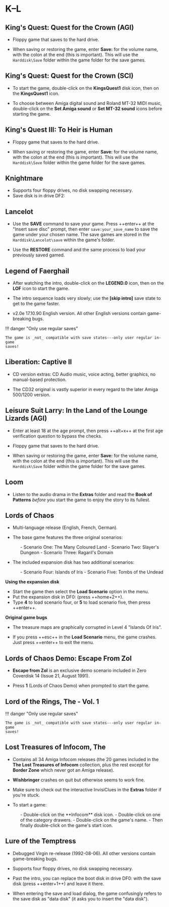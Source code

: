 # K–L

## King's Quest: Quest for the Crown (AGI)

- Floppy game that saves to the hard drive.

- When saving or restoring the game, enter **Save:** for the volume name, with
  the colon at the end (this is important). This will use the `Harddisk\Save`
  folder within the game folder for the save games.


## King's Quest: Quest for the Crown (SCI)

- To start the game, double-click on the **KingsQuest1** disk icon, then on
  the **KingsQuest1** icon.

- To choose between Amiga digital sound and Roland MT-32 MIDI music,
  double-click on the **Set Amiga sound** or **Set MT-32 sound** icons
  before starting the game.


## King's Quest III: To Heir is Human

- Floppy game that saves to the hard drive.

- When saving or restoring the game, enter **Save:** for the volume name, with
  the colon at the end (this is important). This will use the `Harddisk\Save`
  folder within the game folder for the save games.


## Knightmare

- Supports four floppy drives, no disk swapping necessary.
- Save disk is in drive DF2:


## Lancelot

- Use the **SAVE** command to save your game. Press ++enter++ at the
  "Insert save disc" prompt, then enter `save:your_save_name` to save the
  game under your chosen name. The save games are stored in the
  `Harddisk\Lancelot\save` within the game's folder.

- Use the **RESTORE** command and the same process to load your previously
  saved gamed.


## Legend of Faerghail

- After watching the intro, double-click on the **LEGEND.0** icon, then on the
  **LOF** icon to start the game.

- The intro sequence loads very slowly; use the **[skip intro]** save state to
  get to the game faster.

- v2.0e 17.10.90 English version. All other English versions contain
  game-breaking bugs.

!!! danger "Only use regular saves"

    The game is _not_ compatible with save states---only user regular in-game
    saves!


## Liberation: Captive II

- CD version extras: CD Audio music, voice acting, better graphics, no
  manual-based protection.

- The CD32 original is vastly superior in every regard to the later Amiga
  500/1200 version.


## Leisure Suit Larry: In the Land of the Lounge Lizards (AGI)

- Enter at least 18 at the age prompt, then press ++alt+x++ at the first age
  verification question to bypass the checks.

- Floppy game that saves to the hard drive.

- When saving or restoring the game, enter **Save:** for the volume name, with
  the colon at the end (this is important). This will use the `Harddisk\Save`
  folder within the game folder for the save games.


## Loom

- Listen to the audio drama in the **Extras** folder and read the **Book of
  Patterns** _before_ you start the game to enjoy the story to its fullest.


## Lords of Chaos

- Multi-language release (English, French, German).

- The base game features the three original scenarios:
    <ul class="compact" markdown>
    - Scenario One: The Many Coloured Land
    - Scenario Two: Slayer's Dungeon
    - Scenario Three: Ragaril's Domain
    </ul>

- The included expansion disk has two additional scenarios:
    <ul class="compact" markdown>
    - Scenario Four: Islands of Iris
    - Scenario Five: Tombs of the Undead
    </ul>

**Using the expansion disk**

- Start the game then select the **Load Scenario** option in the menu.
- Put the expansion disk in DF0: (press ++home+2++).
- Type **4** to load scenario four, or **5** to load scenario five, then press
  ++enter++.

**Original game bugs**

- The treasure maps are graphically corrupted in Level 4 "Islands Of Iris".

- If you press ++esc++ in the **Load Scenario** menu, the game crashes.
  Just press ++enter++ to exit the menu.


## Lords of Chaos Demo: Escape From Zol

- **Escape from Zol** is an exclusive demo scenario included in
  Zero Coverdisk 14 (Issue 21, August 1991).

- Press **1** (Lords of Chaos Demo) when prompted to start the game.


## Lord of the Rings, The - Vol. 1

!!! danger "Only use regular saves"

    The game is _not_ compatible with save states---only user regular in-game
    saves!


## Lost Treasures of Infocom, The

- Contains all 34 Amiga Infocom releases (the 20 games included in the **The
  Lost Treasures of Infocom** collection, plus the rest except for **Border
  Zone** which never got an Amiga release).

- **Wishbringer** crashes on quit but otherwise seems to work fine.

- Make sure to check out the interactive InvisiClues in the **Extras** folder
  if you're stuck.

- To start a game:
    <ul class="compact" markdown>
    - Double-click on the **Infocom** disk icon.
    - Double-click on one of the category drawers.
    - Double-click on the game's name.
    - Then finally double-click on the game's start icon.
    </ul>


## Lure of the Temptress

- Debugged Virgin re-release (1992-08-06). All other versions contain
  game-breaking bugs.

- Supports four floppy drives, no disk swapping necessary.

- Past the intro, you can replace the boot disk in
  drive DF0: with the save disk (press ++enter+1++) and leave it there.

- When entering the save and load dialog, the game confusingly refers to the
  save disk as "data disk" (it asks you to insert the "data disk").
